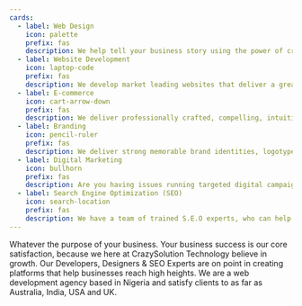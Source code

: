 ```yaml
---
cards:
  - label: Web Design
    icon: palette
    prefix: fas
    description: We help tell your business story using the power of creative brand identities and a responsive website.
  - label: Website Development
    icon: laptop-code
    prefix: fas
    description: We develop market leading websites that deliver a great first impression and convert visitors into customer.
  - label: E-commerce
    icon: cart-arrow-down
    prefix: fas
    description: We deliver professionally crafted, compelling, intuitive and secure online stores with multiple shipping and payment options.
  - label: Branding
    icon: pencil-ruler
    prefix: fas
    description: We deliver strong memorable brand identities, logotype, typography, colour palette, illustration and brand guides.
  - label: Digital Marketing
    icon: bullhorn
    prefix: fas
    description: Are you having issues running targeted digital campaigns and results-driven digital marketing promotions that increases overall brand awareness. We’ve got you covered
  - label: Search Engine Optimization (SEO)
    icon: search-location
    prefix: fas
    description: We have a team of trained S.E.O experts, who can help your website rank on Google’s first page.
---
```


Whatever the purpose of your business. Your business success is our core satisfaction, because we here at CrazySolution Technology believe in growth.  Our Developers, Designers & SEO Experts are on point in creating platforms that help businesses reach high heights. We are a web development agency based in Nigeria and satisfy clients to as far as Australia, India, USA and UK.
